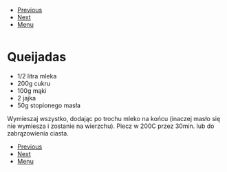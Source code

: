 <!-- Navigation Menu Start -->

- [Previous](<Queijadas de Sintra.md>)
- [Next](<Rosół.md>)
- [Menu](<README.md>)

<div style="margin-bottom: 50px"></div>

<!-- /Navigation Menu Start -->

# Queijadas

- 1/2 litra mleka
- 200g cukru
- 100g mąki
- 2 jajka
- 50g stopionego masła

Wymieszaj wszystko, dodając po trochu mleko na końcu (inaczej masło się nie wymiesza i zostanie na wierzchu). Piecz w 200C przez 30min. lub do zabrązowienia ciasta.


<!-- Navigation Menu End -->

- [Previous](<Queijadas de Sintra.md>)
- [Next](<Rosół.md>)
- [Menu](<README.md>)

<div style="margin-bottom: 50px"></div>

<!-- /Navigation Menu End -->